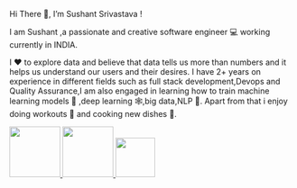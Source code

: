 Hi There 👋, I’m Sushant Srivastava !

I am Sushant ,a passionate and creative software engineer 💻 working currently in INDIA.

I ❤️ to explore data and believe that data tells us more than numbers and it helps us understand our users and their desires.
I have 2+ years on experience in different fields such as full stack development,Devops and Quality Assurance,I am also engaged 
in learning how to train machine learning models 🤖 ,deep learning 🕸️,big data,NLP 🧠.
Apart from that i enjoy doing workouts 🏅 and cooking new dishes 🍛.


<p float="left">
  <a href="https://python.org/" target="_blank" >
    <img src="https://media1.giphy.com/media/KAq5w47R9rmTuvWOWa/giphy.gif"  height="90" />
  </a>
  <a href="https://www.w3schools.com/sql/" target="_blank" >
    <img src="https://media.giphy.com/media/vISmwpBJUNYzukTnVx/giphy.gif"  height="90" />
  </a>
  <a href="https://reactjs.org/" target="_blank" >
    <img src="https://cdn.hashnode.com/res/hashnode/image/upload/v1614961290202/nWwYCFQEU.gif"  height="70" />
  </a>
 </p>


